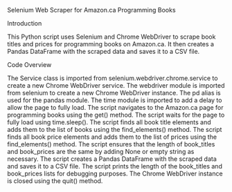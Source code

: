 Selenium Web Scraper for Amazon.ca Programming Books

Introduction

This Python script uses Selenium and Chrome WebDriver to scrape book titles and prices for programming books on Amazon.ca. It then creates a Pandas DataFrame with the scraped data and saves it to a CSV file.

Code Overview

The Service class is imported from selenium.webdriver.chrome.service to create a new Chrome WebDriver service.
The webdriver module is imported from selenium to create a new Chrome WebDriver instance.
The pd alias is used for the pandas module.
The time module is imported to add a delay to allow the page to fully load.
The script navigates to the Amazon.ca page for programming books using the get() method.
The script waits for the page to fully load using time.sleep().
The script finds all book title elements and adds them to the list of books using the find_elements() method.
The script finds all book price elements and adds them to the list of prices using the find_elements() method.
The script ensures that the length of book_titles and book_prices are the same by adding None or empty string as necessary.
The script creates a Pandas DataFrame with the scraped data and saves it to a CSV file.
The script prints the length of the book_titles and book_prices lists for debugging purposes.
The Chrome WebDriver instance is closed using the quit() method.
